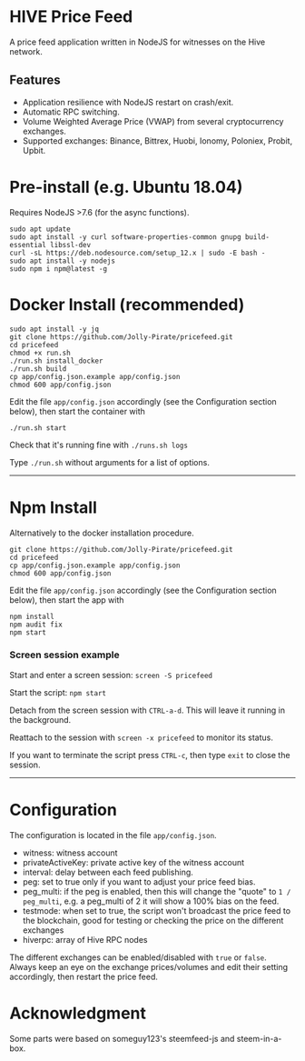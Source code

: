 # HIVE Price Feed
A price feed application written in NodeJS for witnesses on the Hive network.

## Features
- Application resilience with NodeJS restart on crash/exit.
- Automatic RPC switching.
- Volume Weighted Average Price (VWAP) from several cryptocurrency exchanges.
- Supported exchanges: Binance, Bittrex, Huobi, Ionomy, Poloniex, Probit, Upbit.

# Pre-install (e.g. Ubuntu 18.04)
Requires NodeJS >7.6 (for the async functions).
```
sudo apt update
sudo apt install -y curl software-properties-common gnupg build-essential libssl-dev
curl -sL https://deb.nodesource.com/setup_12.x | sudo -E bash -
sudo apt install -y nodejs
sudo npm i npm@latest -g
```

# Docker Install (recommended)
```
sudo apt install -y jq
git clone https://github.com/Jolly-Pirate/pricefeed.git
cd pricefeed
chmod +x run.sh
./run.sh install_docker
./run.sh build
cp app/config.json.example app/config.json
chmod 600 app/config.json
```

Edit the file `app/config.json` accordingly (see the Configuration section below), then start the container with
```
./run.sh start
```

Check that it's running fine with `./runs.sh logs`

Type `./run.sh` without arguments for a list of options.

---

# Npm Install
Alternatively to the docker installation procedure.

```
git clone https://github.com/Jolly-Pirate/pricefeed.git
cd pricefeed
cp app/config.json.example app/config.json
chmod 600 app/config.json
```

Edit the file `app/config.json` accordingly (see the Configuration section below), then start the app with
```
npm install
npm audit fix
npm start
```

### Screen session example
Start and enter a screen session: `screen -S pricefeed`

Start the script: `npm start`

Detach from the screen session with `CTRL-a-d`. This will leave it running in the background.

Reattach to the session with `screen -x pricefeed` to monitor its status. 

If you want to terminate the script press `CTRL-c`, then type `exit` to close the session.

---

# Configuration
The configuration is located in the file `app/config.json`.

- witness: witness account
- privateActiveKey: private active key of the witness account
- interval: delay between each feed publishing.
- peg: set to true only if you want to adjust your price feed bias.
- peg_multi: if the peg is enabled, then this will change the "quote" to `1 / peg_multi`, e.g. a peg_multi of 2 it will show a 100% bias on the feed.
- testmode: when set to true, the script won't broadcast the price feed to the blockchain, good for testing or checking the price on the different exchanges
- hiverpc: array of Hive RPC nodes

The different exchanges can be enabled/disabled with `true` or `false`. Always keep an eye on the exchange prices/volumes and edit their setting accordingly, then restart the price feed.

# Acknowledgment
Some parts were based on someguy123's steemfeed-js and steem-in-a-box.
